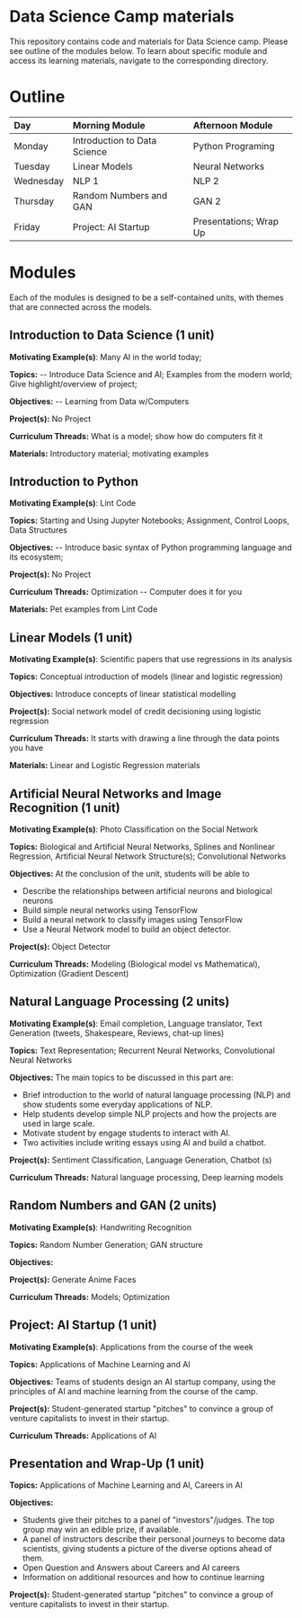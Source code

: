 # Data Science Camp materials

This repository contains code and materials for Data Science camp. Please see outline of the modules below. To learn about specific module and access its learning materials, navigate to the corresponding directory.


# Outline


 |Day  | Morning Module | Afternoon Module |
 |:----|:---------------|:-----------------|
 |Monday | Introduction to Data Science | Python Programing |
 |Tuesday | Linear Models | Neural Networks|
 |Wednesday | NLP 1 | NLP 2 |
 |Thursday | Random Numbers and GAN  | GAN 2 |
 |Friday | Project: AI Startup | Presentations; Wrap Up |



 

# Modules

Each of the modules is designed to be a self-contained units, with themes that are connected across the models.

 

## Introduction to Data Science (1 unit)

 

**Motivating Example(s)**:  Many AI in the world today;

 

**Topics:** -- Introduce Data Science and AI; Examples from the modern world; Give highlight/overview of project;


**Objectives:** -- Learning from Data w/Computers

 

**Project(s):** No Project

 

**Curriculum Threads:** What is a model; show how do computers fit it

 

**Materials:** Introductory material; motivating examples


## Introduction to Python

 

**Motivating Example(s)**: Lint Code

 

**Topics:** Starting and Using Jupyter Notebooks; Assignment, Control Loops, Data Structures


**Objectives:** -- Introduce basic syntax of Python programming language and its ecosystem;


**Project(s):**  No Project

 

**Curriculum Threads:** Optimization -- Computer does it for you

 

**Materials:** Pet examples from Lint Code
 

## Linear Models (1 unit)

 

**Motivating Example(s)**: Scientific papers that use regressions in its analysis

 

**Topics:** Conceptual introduction of models (linear and logistic regression)


**Objectives:** Introduce concepts of linear statistical modelling
 


**Project(s):** Social network model of credit decisioning using logistic regression

 

**Curriculum Threads:** It starts with drawing a line through the data points you have

 

**Materials:** Linear and Logistic Regression materials

 

## Artificial Neural Networks and Image Recognition (1 unit)

 

**Motivating Example(s)**: Photo Classification on the Social Network

 

**Topics:** Biological and Artificial Neural Networks, Splines and Nonlinear Regression, Artificial Neural Network Structure(s); Convolutional Networks


**Objectives:** At the conclusion of the unit, students will be able to 

* Describe the relationships between artificial neurons and biological neurons
* Build simple neural networks using TensorFlow
* Build a neural network to classify images using TensorFlow
* Use a Neural Network model to build an object detector.
 


**Project(s):** Object Detector

 

**Curriculum Threads:**  Modeling (Biological model vs Mathematical), Optimization (Gradient Descent)




## Natural Language Processing (2 units)

 

**Motivating Example(s)**: Email completion, Language translator, Text Generation (tweets, Shakespeare, Reviews, chat-up lines)

 

**Topics:** Text Representation; Recurrent Neural Networks, Convolutional Neural Networks

 **Objectives:** The main topics to be discussed in this part are:
 * Brief introduction to the world of natural language processing (NLP) and show students some everyday applications of NLP.
 * Help students develop simple NLP projects and how the projects are used in large scale.
 * Motivate student by engage students to interact with AI.
 * Two activities include writing essays using AI and build a chatbot. 


**Project(s):** Sentiment Classification, Language Generation, Chatbot (s)

 

**Curriculum Threads:** Natural language processing, Deep learning models
 
 

## Random Numbers and GAN  (2 units)

 

**Motivating Example(s)**: Handwriting Recognition

 

**Topics:** Random Number Generation; GAN structure


**Objectives:** 
 


**Project(s):**  Generate Anime Faces

 

**Curriculum Threads:** Models; Optimization

 

## Project: AI Startup (1 unit)

 

**Motivating Example(s)**: Applications from the course of the week

 

**Topics:** Applications of Machine Learning and AI


**Objectives:** Teams of students design an AI startup company, using the principles of AI and machine learning from the course of the camp.
 


**Project(s):**  Student-generated startup "pitches" to convince a group of venture capitalists to invest in their startup.

 

**Curriculum Threads:** Applications of AI


## Presentation and Wrap-Up (1 unit)

**Topics:** Applications of Machine Learning and AI, Careers in AI


**Objectives:** 

* Students give their pitches to a panel of "investors"/judges.  The top group may win an edible prize, if available.
* A panel of instructors describe their personal journeys to become data scientists, giving students a picture of the diverse options ahead of them.
* Open Question and Answers about Careers and AI careers
* Information on additional resources and how to continue learning
 


**Project(s):**  Student-generated startup "pitches" to convince a group of venture capitalists to invest in their startup.